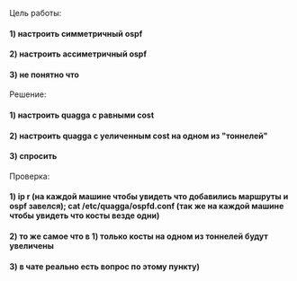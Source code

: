 Цель работы: 
#### 1) настроить симметричный ospf 
#### 2) настроить ассиметричный ospf 
#### 3) не понятно что 

Решение: 
#### 1) настроить quagga c равными cost 
#### 2) настроить quagga с уеличенным cost на одном из "тоннелей"
#### 3) спросить

Проверка: 
#### 1) ip r (на каждой машине чтобы увидеть что добавились маршруты и ospf завелся); cat /etc/quagga/ospfd.conf (так же на каждой машине чтобы увидеть что косты везде одни)
#### 2) то же самое что в 1) только косты на одном из тоннелей будут увеличены
#### 3) в чате реально есть вопрос по этому пункту) 
